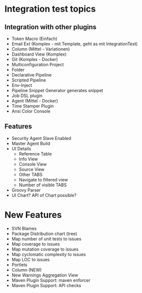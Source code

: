 # Integration test topics

## Integration with other plugins

- Token Macro (Einfach)
- Email Ext (Komplex - mit Template, geht as mit IntegrationTest)
- Column (Mittel - Variationen)
- Dashboard View (Komplex)
- Git (Komplex - Docker)
- Multiconfiguration Project
- Folder
- Declarative Pipeline
- Scripted Pipeline
- Env-Inject
- Pipeline Snippet Generator generates snippet
- Job DSL plugin
- Agent (Mittel - Docker)
- Time Stamper Plugin
- Ansi Color Console

## Features
- Security Agent Slave Enabled
- Master Agent Build
- UI Details
    - Reference Table
    - Info View
    - Console View
    - Source View
    - Other TABS
    - Navigate to filtered view
    - Number of visible TABS
- Groovy Parser
- UI Chart? API of Chart possible?

# New Features
- SVN Blames
- Package Distribution chart (tree)
- Map number of unit tests to issues
- Map coverage to issues
- Map mutation coverage to issues
- Map cyclomatic complexity to issues
- Map LOC to issues
- Portlets
- Column (NEW)
- New Warnings Aggregation View
- Maven Plugin Support: maven enforcer
- Maven Plugin Support: API checks



